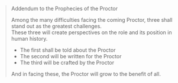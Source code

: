 > Addendum to the Prophecies of the Proctor  
>  
> Among the many difficulties facing the coming Proctor, three shall stand out as the greatest challenges.  
> These three will create perspectives on the role and its position in human history.  
>
> * The first shall be told about the Proctor  
> * The second will be written for the Proctor  
> * The third will be crafted by the Proctor  
>  
> And in facing these, the Proctor will grow to the benefit of all.  
